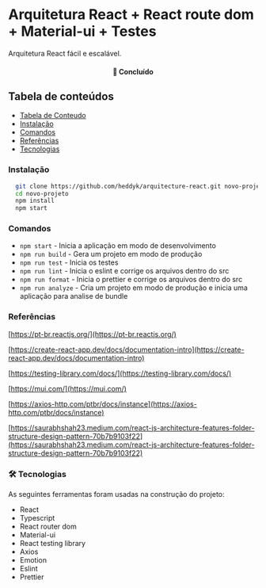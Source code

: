 # Arquitetura React + React route dom + Material-ui + Testes

Arquitetura React fácil e escalável.

<h4 align="center"> 
	🚀 Concluído
</h4>

## Tabela de conteúdos

<!--ts-->

- [Tabela de Conteudo](#tabela-de-conteudo)
- [Instalação](#Instalação)
- [Comandos](#Comandos)
- [Referências](#Referências)
- [Tecnologias](#Tecnologias)
<!--te-->

### Instalação

```bash
  git clone https://github.com/heddyk/arquitecture-react.git novo-projeto
  cd novo-projeto
  npm install
  npm start
```

### Comandos

- `npm start` - Inicia a aplicação em modo de desenvolvimento
- `npm run build` - Gera um projeto em modo de produção
- `npm run test` - Inicia os testes
- `npm run lint` - Inicia o eslint e corrige os arquivos dentro do src
- `npm run format` - Inicia o prettier e corrige os arquivos dentro do src
- `npm run analyze` - Cria um projeto em modo de produção e inicia uma aplicação para analise de bundle

### Referências

[https://pt-br.reactjs.org/](https://pt-br.reactjs.org/)

[https://create-react-app.dev/docs/documentation-intro](https://create-react-app.dev/docs/documentation-intro)

[https://testing-library.com/docs/](https://testing-library.com/docs/)

[https://mui.com/](https://mui.com/)

[https://axios-http.com/ptbr/docs/instance](https://axios-http.com/ptbr/docs/instance)

[https://saurabhshah23.medium.com/react-js-architecture-features-folder-structure-design-pattern-70b7b9103f22](https://saurabhshah23.medium.com/react-js-architecture-features-folder-structure-design-pattern-70b7b9103f22)

### 🛠 Tecnologias

As seguintes ferramentas foram usadas na construção do projeto:

- React
- Typescript
- React router dom
- Material-ui
- React testing library
- Axios
- Emotion
- Eslint
- Prettier
